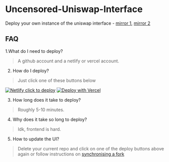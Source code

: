 # Uncensored-Uniswap-Interface

Deploy your own instance of the uniswap interface - [mirror 1](https://uncensored-uniswap.netlify.app/), [mirror 2](https://uncensored-uniswap.vercel.app/)

## FAQ

1.What do I need to deploy?

> A github account and a netlify or vercel account.

2. How do I deploy?

> Just click one of these buttons below

[![Netlify click to deploy](https://www.netlify.com/img/deploy/button.svg)](https://app.netlify.com/start/deploy?repository=https://github.com/Uniswap/uniswap-interface)
[![Deploy with Vercel](https://vercel.com/button)](https://vercel.com/new/git/external?repository-url=https%3A%2F%2Fgithub.com%2FUniswap%2Funiswap-interface)

3. How long does it take to deploy?

> Roughly 5-10 minutes.

4. Why does it take so long to deploy?

> Idk, frontend is hard.

5. How to update the UI? 

> Delete your current repo and click on one of the deploy buttons above again or follow instructions on [synchronising a fork](https://docs.github.com/en/github/collaborating-with-pull-requests/working-with-forks/syncing-a-fork)
